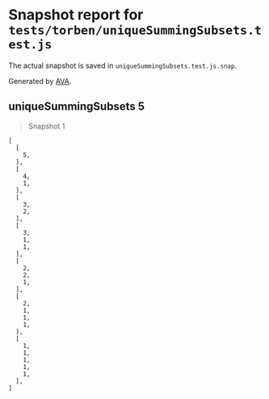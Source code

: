 # Snapshot report for `tests/torben/uniqueSummingSubsets.test.js`

The actual snapshot is saved in `uniqueSummingSubsets.test.js.snap`.

Generated by [AVA](https://avajs.dev).

## uniqueSummingSubsets 5

> Snapshot 1

    [
      [
        5,
      ],
      [
        4,
        1,
      ],
      [
        3,
        2,
      ],
      [
        3,
        1,
        1,
      ],
      [
        2,
        2,
        1,
      ],
      [
        2,
        1,
        1,
        1,
      ],
      [
        1,
        1,
        1,
        1,
        1,
      ],
    ]
